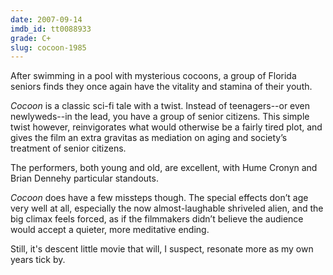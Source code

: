 ```yaml
---
date: 2007-09-14
imdb_id: tt0088933
grade: C+
slug: cocoon-1985
---
```


After swimming in a pool with mysterious cocoons, a group of Florida seniors finds they once again have the vitality and stamina of their youth.

_Cocoon_ is a classic sci-fi tale with a twist. Instead of teenagers--or even newlyweds--in the lead, you have a group of senior citizens. This simple twist however, reinvigorates what would otherwise be a fairly tired plot, and gives the film an extra gravitas as mediation on aging and society’s treatment of senior citizens.

The performers, both young and old, are excellent, with Hume Cronyn and Brian Dennehy particular standouts.

_Cocoon_ does have a few missteps though. The special effects don’t age very well at all, especially the now almost-laughable shriveled alien, and the big climax feels forced, as if the filmmakers didn’t believe the audience would accept a quieter, more meditative ending.

Still, it's descent little movie that will, I suspect, resonate more as my own years tick by.
